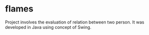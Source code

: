 # flames
Project involves the evaluation of relation between two person. It was developed in Java using concept of Swing.
